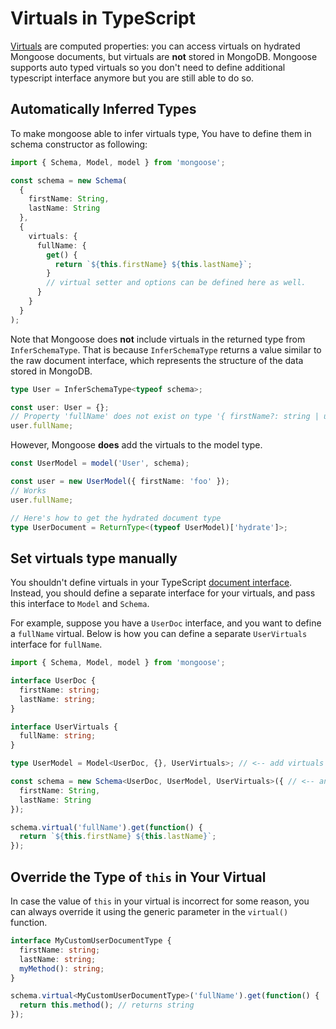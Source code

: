 # Virtuals in TypeScript

[Virtuals](../tutorials/virtuals.html) are computed properties: you can access virtuals on hydrated Mongoose documents, but virtuals are **not** stored in MongoDB.
Mongoose supports auto typed virtuals so you don't need to define additional typescript interface anymore but you are still able to do so.

## Automatically Inferred Types

To make mongoose able to infer virtuals type, You have to define them in schema constructor as following:

```ts
import { Schema, Model, model } from 'mongoose';

const schema = new Schema(
  {
    firstName: String,
    lastName: String
  },
  {
    virtuals: {
      fullName: {
        get() {
          return `${this.firstName} ${this.lastName}`;
        }
        // virtual setter and options can be defined here as well.
      }
    }
  }
);
```

Note that Mongoose does **not** include virtuals in the returned type from `InferSchemaType`.
That is because `InferSchemaType` returns a value similar to the raw document interface, which represents the structure of the data stored in MongoDB.

```ts
type User = InferSchemaType<typeof schema>;

const user: User = {};
// Property 'fullName' does not exist on type '{ firstName?: string | undefined; ... }'.
user.fullName;
```

However, Mongoose **does** add the virtuals to the model type.

```ts
const UserModel = model('User', schema);

const user = new UserModel({ firstName: 'foo' });
// Works
user.fullName;

// Here's how to get the hydrated document type
type UserDocument = ReturnType<(typeof UserModel)['hydrate']>;
```

## Set virtuals type manually

You shouldn't define virtuals in your TypeScript [document interface](../typescript.html).
Instead, you should define a separate interface for your virtuals, and pass this interface to `Model` and `Schema`.

For example, suppose you have a `UserDoc` interface, and you want to define a `fullName` virtual.
Below is how you can define a separate `UserVirtuals` interface for `fullName`.

```ts
import { Schema, Model, model } from 'mongoose';

interface UserDoc {
  firstName: string;
  lastName: string;
}

interface UserVirtuals {
  fullName: string;
}

type UserModel = Model<UserDoc, {}, UserVirtuals>; // <-- add virtuals here...

const schema = new Schema<UserDoc, UserModel, UserVirtuals>({ // <-- and here
  firstName: String,
  lastName: String
});

schema.virtual('fullName').get(function() {
  return `${this.firstName} ${this.lastName}`;
});
```

## Override the Type of `this` in Your Virtual

In case the value of `this` in your virtual is incorrect for some reason, you can always override it using the generic parameter in the `virtual()` function.

```ts
interface MyCustomUserDocumentType {
  firstName: string;
  lastName: string;
  myMethod(): string;
}

schema.virtual<MyCustomUserDocumentType>('fullName').get(function() {
  return this.method(); // returns string
});
```
